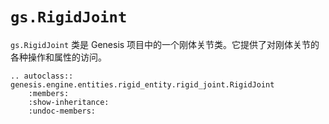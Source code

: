 # `gs.RigidJoint`

`gs.RigidJoint` 类是 Genesis 项目中的一个刚体关节类。它提供了对刚体关节的各种操作和属性的访问。

```{eval-rst}  
.. autoclass:: genesis.engine.entities.rigid_entity.rigid_joint.RigidJoint
    :members:
    :show-inheritance:
    :undoc-members:
```
